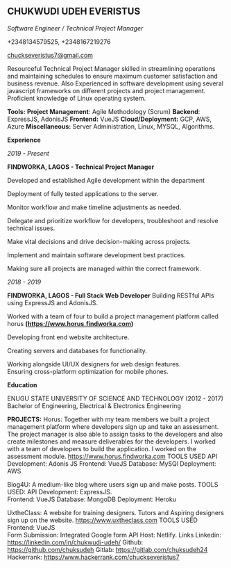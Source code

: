 ## **CHUKWUDI UDEH EVERISTUS**
*Software Engineer / Technical Project Manager*  

+2348134579525, +2348167219276  

chuckseveristus7@gmail.com  


Resourceful Technical Project Manager skilled in streamlining operations and maintaining schedules to ensure maximum customer satisfaction and business revenue. Also Experienced in software development using several javascript frameworks on different projects and project management. Proficient knowledge of Linux operating system.  

**Tools:**
**Project Management**: Agile Methodology (Scrum)
**Backend**: ExpressJS, AdonisJS 
**Frontend:** VueJS
**Cloud/Deployment:** GCP, AWS, Azure
**Miscellaneous:** Server Administration, Linux, MYSQL, Algorithms.

**Experience**  

*2019 - Present*

**FINDWORKA, LAGOS  - Technical Project Manager**	 	 	

Developed and established Agile development within the department  

Deployment of fully tested applications to the server.		 	 

Monitor workflow and make timeline adjustments as needed. 

Delegate and prioritize workflow for developers, troubleshoot and resolve technical issues.	

Make vital decisions and drive decision-making across projects. 	 	

Implement and maintain software development best practices.	 	 	

Making sure all projects are managed within the correct framework.


*2018 - 2019*	 	 	

**FINDWORKA, LAGOS  - Full Stack Web Developer**
Building RESTful APIs using ExpressJS and AdonisJS.	 	 	

Worked with a team of four to build a project management platform called horus 
**(https://www.horus.findworka.com)**

Developing front end website architecture.	 	 	

Creating servers and databases for functionality.	 	 	

Working alongside UI/UX designers for web design features.	 	 	
Ensuring cross-platform optimization for mobile phones.

**Education**

ENUGU STATE UNIVERSITY OF SCIENCE AND TECHNOLOGY (2012 - 2017)
Bachelor of Engineering, Electrical & Electronics Engineering 	 
	 	
**PROJECTS:**
Horus: Together with my team members we built a project management platform where developers sign up and take an assessment. The project manager is also able to assign tasks to the developers and also create milestones and measure deliverables for the developers. I worked with a team of developers to build the application. I worked on the assessment module.
 https://www.horus.findworka.com
TOOLS USED
API Development: Adonis JS 
Frontend:  VueJS 
Database: MySQl 
Deployment: AWS 
	 	 	
Blog4U: A medium-like blog where users sign up and make posts.
TOOLS USED:
API Development: ExpressJS. 	
Frontend: VueJS
Database: MongoDB
Deployment: Heroku
	 	 	
UxtheClass: A website for training designers. Tutors and Aspiring designers sign up on the website.
https://www.uxtheclass.com 
TOOLS USED	
Frontend: VueJS 	
Form Submission: Integrated Google form API
Host: Netlify.
Links
Linkedin: https://linkedin.com/in/chukwudi-udeh/
Github: https://github.com/chuksudeh
Gitlab: https://gitlab.com/chuksudeh24
Hackerrank: https://www.hackerrank.com/chuckseveristus7



